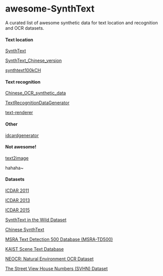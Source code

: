 # awesome-SynthText
A curated list of awesome synthetic data for text location and recognition and OCR datasets.

#### Text location

[SynthText](https://github.com/ankush-me/SynthText)

[SynthText_Chinese_version](https://github.com/JarveeLee/SynthText_Chinese_version)

[synthtext100kCH](https://github.com/tongpi/synthtext100kCH)

#### Text recognition

[Chinese_OCR_synthetic_data](https://github.com/wang-tf/Chinese_OCR_synthetic_data)

[TextRecognitionDataGenerator](https://github.com/Belval/TextRecognitionDataGenerator)

[text-renderer](https://github.com/Sanster/text_renderer)

#### Other

[idcardgenerator](https://github.com/airob0t/idcardgenerator)


#### Not awesome!

[text2image](https://github.com/TianzhongSong/text2image)

hahaha~


#### Datasets

[ICDAR 2011](http://robustreading.opendfki.de/trac/)

[ICDAR 2013](http://dagdata.cvc.uab.es/icdar2013competition/?com=introduction)

[ICDAR 2015](http://rrc.cvc.uab.es/?com=introduction)

[SynthText in the Wild Dataset](http://www.robots.ox.ac.uk/~vgg/data/scenetext/)

[Chinese SynthText](https://github.com/xiaomaxiao/keras_ocr)

[MSRA Text Detection 500 Database (MSRA-TD500)](http://www.iapr-tc11.org/mediawiki/index.php/MSRA_Text_Detection_500_Database_(MSRA-TD500))

[KAIST Scene Text Database](http://www.iapr-tc11.org/mediawiki/index.php/KAIST_Scene_Text_Database)

[NEOCR: Natural Environment OCR Dataset](http://www.iapr-tc11.org/mediawiki/index.php/NEOCR:_Natural_Environment_OCR_Dataset)

[The Street View House Numbers (SVHN) Dataset](http://www.iapr-tc11.org/mediawiki/index.php/The_Street_View_House_Numbers_(SVHN)_Dataset)

